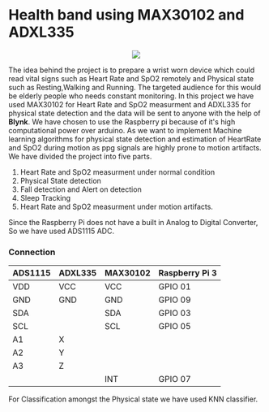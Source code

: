 # Health band using MAX30102 and ADXL335

<p align="center">
  <img  src="https://i.postimg.cc/d1VsTm2s/IMG-20200220-201516.jpg">
</p>

The idea behind the project is to prepare a wrist worn device which could read vital signs such as Heart Rate and SpO2 remotely and Physical state such as Resting,Walking and Running. The targeted audience for this would be elderly people who needs constant monitoring. In this project we have used MAX30102 for Heart Rate and SpO2 measurment and ADXL335 for physical state detection and the data will be sent to anyone with the help of **Blynk**.
We have chosen to use the Raspberry pi because of it's high computational power over arduino. As we want to implement Machine learning algorithms for physical state detection and estimation of HeartRate and SpO2 during motion as ppg signals are highly prone to motion artifacts.
We have divided the project into five parts.
1. Heart Rate and SpO2 measurment under normal condition
2. Physical State detection
3. Fall detection and Alert on detection
4. Sleep Tracking
5. Heart Rate and SpO2 measurment under motion artifacts.

Since the Raspberry Pi does not have a built in Analog to Digital Converter, So we have used ADS1115 ADC.
### Connection
|  ADS1115 |ADXL335   |MAX30102   |Raspberry Pi 3   |
| ------------ | ------------ | ------------ | ------------ |
|VDD  | VCC  | VCC  | GPIO 01  |
|  GND |GND   |   GND| GPIO 09  |
| SDA  |   |  SDA |  GPIO 03 |
| SCL  |   |  SCL |  GPIO 05 |
| A1  |  X |   |   |
|  A2 |  Y |   |   |
|  A3 |  Z |   |   |
|   |   |  INT |  GPIO 07  | 

For Classification amongst the Physical state we have used KNN classifier.
